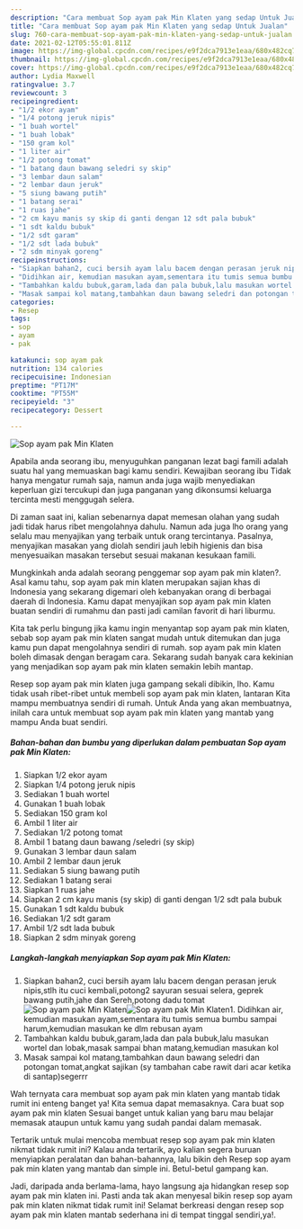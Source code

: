 ```yaml
---
description: "Cara membuat Sop ayam pak Min Klaten yang sedap Untuk Jualan"
title: "Cara membuat Sop ayam pak Min Klaten yang sedap Untuk Jualan"
slug: 760-cara-membuat-sop-ayam-pak-min-klaten-yang-sedap-untuk-jualan
date: 2021-02-12T05:55:01.811Z
image: https://img-global.cpcdn.com/recipes/e9f2dca7913e1eaa/680x482cq70/sop-ayam-pak-min-klaten-foto-resep-utama.jpg
thumbnail: https://img-global.cpcdn.com/recipes/e9f2dca7913e1eaa/680x482cq70/sop-ayam-pak-min-klaten-foto-resep-utama.jpg
cover: https://img-global.cpcdn.com/recipes/e9f2dca7913e1eaa/680x482cq70/sop-ayam-pak-min-klaten-foto-resep-utama.jpg
author: Lydia Maxwell
ratingvalue: 3.7
reviewcount: 3
recipeingredient:
- "1/2 ekor ayam"
- "1/4 potong jeruk nipis"
- "1 buah wortel"
- "1 buah lobak"
- "150 gram kol"
- "1 liter air"
- "1/2 potong tomat"
- "1 batang daun bawang seledri sy skip"
- "3 lembar daun salam"
- "2 lembar daun jeruk"
- "5 siung bawang putih"
- "1 batang serai"
- "1 ruas jahe"
- "2 cm kayu manis sy skip di ganti dengan 12 sdt pala bubuk"
- "1 sdt kaldu bubuk"
- "1/2 sdt garam"
- "1/2 sdt lada bubuk"
- "2 sdm minyak goreng"
recipeinstructions:
- "Siapkan bahan2, cuci bersih ayam lalu bacem dengan perasan jeruk nipis,stlh itu cuci kembali,potong2 sayuran sesuai selera, geprek bawang putih,jahe dan Sereh,potong dadu tomat"
- "Didihkan air, kemudian masukan ayam,sementara itu tumis semua bumbu sampai harum,kemudian masukan ke dlm rebusan ayam"
- "Tambahkan kaldu bubuk,garam,lada dan pala bubuk,lalu masukan wortel dan lobak,masak sampai bhan matang,kemudian masukan kol"
- "Masak sampai kol matang,tambahkan daun bawang seledri dan potongan tomat,angkat sajikan (sy tambahan cabe rawit dari acar ketika di santap)segerrr"
categories:
- Resep
tags:
- sop
- ayam
- pak

katakunci: sop ayam pak 
nutrition: 134 calories
recipecuisine: Indonesian
preptime: "PT17M"
cooktime: "PT55M"
recipeyield: "3"
recipecategory: Dessert

---
```



![Sop ayam pak Min Klaten](https://img-global.cpcdn.com/recipes/e9f2dca7913e1eaa/680x482cq70/sop-ayam-pak-min-klaten-foto-resep-utama.jpg)

Apabila anda seorang ibu, menyuguhkan panganan lezat bagi famili adalah suatu hal yang memuaskan bagi kamu sendiri. Kewajiban seorang ibu Tidak hanya mengatur rumah saja, namun anda juga wajib menyediakan keperluan gizi tercukupi dan juga panganan yang dikonsumsi keluarga tercinta mesti menggugah selera.

Di zaman  saat ini, kalian sebenarnya dapat memesan olahan yang sudah jadi tidak harus ribet mengolahnya dahulu. Namun ada juga lho orang yang selalu mau menyajikan yang terbaik untuk orang tercintanya. Pasalnya, menyajikan masakan yang diolah sendiri jauh lebih higienis dan bisa menyesuaikan masakan tersebut sesuai makanan kesukaan famili. 



Mungkinkah anda adalah seorang penggemar sop ayam pak min klaten?. Asal kamu tahu, sop ayam pak min klaten merupakan sajian khas di Indonesia yang sekarang digemari oleh kebanyakan orang di berbagai daerah di Indonesia. Kamu dapat menyajikan sop ayam pak min klaten buatan sendiri di rumahmu dan pasti jadi camilan favorit di hari liburmu.

Kita tak perlu bingung jika kamu ingin menyantap sop ayam pak min klaten, sebab sop ayam pak min klaten sangat mudah untuk ditemukan dan juga kamu pun dapat mengolahnya sendiri di rumah. sop ayam pak min klaten boleh dimasak dengan beragam cara. Sekarang sudah banyak cara kekinian yang menjadikan sop ayam pak min klaten semakin lebih mantap.

Resep sop ayam pak min klaten juga gampang sekali dibikin, lho. Kamu tidak usah ribet-ribet untuk membeli sop ayam pak min klaten, lantaran Kita mampu membuatnya sendiri di rumah. Untuk Anda yang akan membuatnya, inilah cara untuk membuat sop ayam pak min klaten yang mantab yang mampu Anda buat sendiri.

<!--inarticleads1-->

##### Bahan-bahan dan bumbu yang diperlukan dalam pembuatan Sop ayam pak Min Klaten:

1. Siapkan 1/2 ekor ayam
1. Siapkan 1/4 potong jeruk nipis
1. Sediakan 1 buah wortel
1. Gunakan 1 buah lobak
1. Sediakan 150 gram kol
1. Ambil 1 liter air
1. Sediakan 1/2 potong tomat
1. Ambil 1 batang daun bawang /seledri (sy skip)
1. Gunakan 3 lembar daun salam
1. Ambil 2 lembar daun jeruk
1. Sediakan 5 siung bawang putih
1. Sediakan 1 batang serai
1. Siapkan 1 ruas jahe
1. Siapkan 2 cm kayu manis (sy skip) di ganti dengan 1/2 sdt pala bubuk
1. Gunakan 1 sdt kaldu bubuk
1. Sediakan 1/2 sdt garam
1. Ambil 1/2 sdt lada bubuk
1. Siapkan 2 sdm minyak goreng




<!--inarticleads2-->

##### Langkah-langkah menyiapkan Sop ayam pak Min Klaten:

1. Siapkan bahan2, cuci bersih ayam lalu bacem dengan perasan jeruk nipis,stlh itu cuci kembali,potong2 sayuran sesuai selera, geprek bawang putih,jahe dan Sereh,potong dadu tomat
<img src="https://img-global.cpcdn.com/steps/53cd64d99f12ecaa/160x128cq70/sop-ayam-pak-min-klaten-langkah-memasak-1-foto.jpg" alt="Sop ayam pak Min Klaten"><img src="https://img-global.cpcdn.com/steps/94fff835817afd9b/160x128cq70/sop-ayam-pak-min-klaten-langkah-memasak-1-foto.jpg" alt="Sop ayam pak Min Klaten">1. Didihkan air, kemudian masukan ayam,sementara itu tumis semua bumbu sampai harum,kemudian masukan ke dlm rebusan ayam
1. Tambahkan kaldu bubuk,garam,lada dan pala bubuk,lalu masukan wortel dan lobak,masak sampai bhan matang,kemudian masukan kol
1. Masak sampai kol matang,tambahkan daun bawang seledri dan potongan tomat,angkat sajikan (sy tambahan cabe rawit dari acar ketika di santap)segerrr




Wah ternyata cara membuat sop ayam pak min klaten yang mantab tidak rumit ini enteng banget ya! Kita semua dapat memasaknya. Cara buat sop ayam pak min klaten Sesuai banget untuk kalian yang baru mau belajar memasak ataupun untuk kamu yang sudah pandai dalam memasak.

Tertarik untuk mulai mencoba membuat resep sop ayam pak min klaten nikmat tidak rumit ini? Kalau anda tertarik, ayo kalian segera buruan menyiapkan peralatan dan bahan-bahannya, lalu bikin deh Resep sop ayam pak min klaten yang mantab dan simple ini. Betul-betul gampang kan. 

Jadi, daripada anda berlama-lama, hayo langsung aja hidangkan resep sop ayam pak min klaten ini. Pasti anda tak akan menyesal bikin resep sop ayam pak min klaten nikmat tidak rumit ini! Selamat berkreasi dengan resep sop ayam pak min klaten mantab sederhana ini di tempat tinggal sendiri,ya!.

